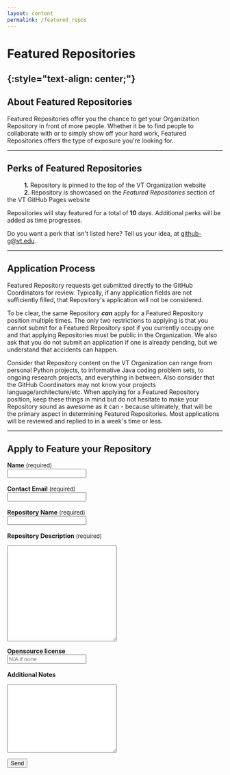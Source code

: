 ```yaml
---
layout: content
permalink: /featured_repos
---
```


# **Featured Repositories**
{:style="text-align: center;"}  
---

## **About Featured Repositories**  

Featured Repositories offer you the chance to get your Organization Repository in front of more people. Whether it be to find people to collaborate with or to simply show off your hard work, Featured Repositories offers the type of exposure you're looking for.  

---  

## **Perks of Featured Repositories**  
&nbsp;&nbsp;&nbsp;&nbsp;&nbsp;&nbsp;&nbsp;&nbsp;&nbsp;&nbsp;**1.** Repository is pinned to the top of the VT Organization website  
&nbsp;&nbsp;&nbsp;&nbsp;&nbsp;&nbsp;&nbsp;&nbsp;&nbsp;&nbsp;**2.** Repository is showcased on the *Featured Repositories* section of the VT GitHub Pages website  

Repositories will stay featured for a total of **10** days. Additional perks will be added as time progresses.  

Do you want a perk that isn't listed here? Tell us your idea, at <github-g@vt.edu>.

---  

## **Application Process**  
Featured Repository requests get submitted directly to the GitHub Coordinators for review. Typically, if any application fields are not sufficiently filled, that Repository's application will not be considered.  

To be clear, the same Repository ***can*** apply for a Featured Repository position multiple times. The only two restrictions to applying is that you cannot submit for a Featured Repository spot if you currently occupy one and that applying Repositories must be public in the Organization. We also ask that you do not submit an application if one is already pending, but we understand that accidents can happen.  

Consider that Repository content on the VT Organization can range from personal Python projects, to informative Java coding problem sets, to ongoing research projects, and everything in between. Also consider that the GitHub Coordinators may not know your projects language/architecture/etc. When applying for a Featured Repository position, keep these things in mind but do not hesitate to make your Repository sound as awesome as it can - because ultimately, that will be the primary aspect in determining Featured Repositories. Most applications will be reviewed and replied to in a week's time or less.  

---  

## **Apply to Feature your Repository**

<b>Name</b> <font size="2.5rem"> (required) </font><br>
<input class="rounded" name="name" placeholder="" id="name_field"><br><br>
<b>Contact Email</b> <font size="2.5rem"> (required) </font><br>
<input class="rounded" name="contact_email" placeholder="" id="email_field"><br><br>
<b>Repository Name</b> <font size="2.5rem"> (required) </font><br>
<input class="rounded" name="name" placeholder="" id="repository_field"><br><br>
<b>Repository Description</b><font size="2.5rem"> (required)</font>
<textarea class="rounded" name="description" id="description_field" placeholder="" style="min-height:14rem;min-width:16rem"></textarea>
<b>Opensource license</b><br>
<input class="rounded" name="license" placeholder="N/A if none" id="license_field"><br><br>
<b>Additional Notes</b>
<textarea class="rounded" name="description" id="notes_field" placeholder="" style="min-height:10rem;min-width:16rem;"></textarea>
<!-- <div class="g-recaptcha" data-sitekey="6LcKlhcUAAAAAACUoRI5vsV3194GDQAMscIP_bC3" disabled></div><br> -->
<input type="submit" value="Send" onclick="sendFeaturedReq()"><br><br>
<a style="text-decoration: none" class="" name="req_message" id="req_message"></a><br>

<script
  src="https://code.jquery.com/jquery-3.1.1.min.js"
  integrity="sha256-hVVnYaiADRTO2PzUGmuLJr8BLUSjGIZsDYGmIJLv2b8="
  crossorigin="anonymous"></script>

<script type="text/javascript" src="assets/javascript/sendFunction.js"></script>
<script type="text/javascript" src="assets/javascript/verifyFields.js"></script>